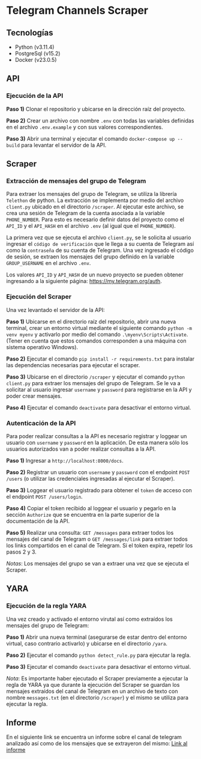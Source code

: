 # Telegram Channels Scraper

## Tecnologías

- Python (v3.11.4)
- PostgreSql (v15.2)
- Docker (v23.0.5)

## API

### Ejecución de la API

**Paso 1)** Clonar el repositorio y ubicarse en la dirección raíz del proyecto.

**Paso 2)** Crear un archivo con nombre ``.env`` con todas las variables definidas en el archivo ``.env.example`` y con sus valores correspondientes.

**Paso 3)** Abrir una terminal y ejecutar el comando ``docker-compose up --build`` para levantar el servidor de la API.

## Scraper

### Extracción de mensajes del grupo de Telegram

Para extraer los mensajes del grupo de Telegram, se utiliza la librería `Telethon` de python. La extracción se implementa por medio del archivo `client.py` ubicado en el directorio `/scraper`. Al ejecutar este archivo, se crea una sesión de Telegram de la cuenta asociada a la variable `PHONE_NUMBER`. Para esto es necesario definir datos del proyecto como el `API_ID` y el `API_HASH` en el archivo `.env` (al igual que el `PHONE_NUMBER`).

La primera vez que se ejecuta el archivo `client.py`, se le solicita al usuario ingresar el `código de verificación` que le llega a su cuenta de Telegram así como la `contraseña` de su cuenta de Telegram. Una vez ingresado el código de sesión, se extraen los mensajes del grupo definido en la variable `GROUP_USERNAME` en el archivo `.env`.

Los valores `API_ID` y `API_HASH` de un nuevo proyecto se pueden obtener ingresando a la siguiente página: <https://my.telegram.org/auth>.

### Ejecución del Scraper

Una vez levantado el servidor de la API:

**Paso 1)** Ubicarse en el directorio raíz del repositorio, abrir una nueva terminal, crear un entorno virtual mediante el siguiente comando `python -m venv myenv` y activarlo por medio del comando
`.\myenv\Scripts\Activate`. (Tener en cuenta que estos comandos corresponden a una máquina con sistema operativo Windows).

**Paso 2)** Ejecutar el comando `pip install -r requirements.txt` para instalar las dependencias necesarias para ejecutar el scraper.

**Paso 3)** Ubicarse en el directorio `/scraper` y ejecutar el comando `python client.py` para extraer los mensajes del grupo de Telegram. Se le va a solicitar al usuario ingresar ``username`` y ``password`` para registrarse en la API y poder crear mensajes.

**Paso 4)** Ejecutar el comando `deactivate` para desactivar el entorno virtual.

### Autenticación de la API

Para poder realizar consultas a la API es necesario registrar y loggear un usuario con ``username`` y ``password`` en la aplicación. De esta manera sólo los usuarios autorizados van a poder realizar consultas a la API.

**Paso 1)** Ingresar a ``http://localhost:8000/docs``.

**Paso 2)** Registrar un usuario con ``username`` y ``password`` con el endpoint ``POST /users`` (o utilizar las credenciales ingresadas al ejecutar el Scraper).

**Paso 3)** Loggear el usuario registrado para obtener el ``token`` de acceso con el endpoint ``POST /users/login``.

**Paso 4)** Copiar el token recibido al loggear el usuario y pegarlo en la sección ``Authorize`` que se encuentra en la parte superior de la documentación de la API.

**Paso 5)** Realizar una consulta: ``GET /messages`` para extraer todos los mensajes del canal de Telegram o ``GET /messages/link`` para extraer todos los links compartidos en el canal de Telegram. Si el token expira, repetir los pasos 2 y 3.

*Notas*:
Los mensajes del grupo se van a extraer una vez que se ejecuta el Scraper.

## YARA

### Ejecución de la regla YARA

Una vez creado y activado el entorno virutal así como extraídos los mensajes del grupo de Telegram:

**Paso 1)** Abrir una nueva terminal (asegurarse de estar dentro del entorno virtual, caso contrario activarlo) y ubicarse en el directorio `/yara`.

**Paso 2)** Ejecutar el comando `python detect_rule.py` para ejecutar la regla.

**Paso 3)** Ejecutar el comando `deactivate` para desactivar el entorno virtual.

*Nota*:
Es importante haber ejecutado el Scraper previamente a ejecutar la regla de YARA ya que durante la ejecución del Scraper se guardan los mensajes extraídos del canal de Telegram en un archivo de texto con nombre `messages.txt` (en el directorio `/scraper`) y el mismo se utiliza para ejecutar la regla.

## Informe

En el siguiente link se encuentra un informe sobre el canal de telegram analizado así como de los mensajes que se extrayeron del mismo:
[Link al informe](https://github.com/celedituro/telegram-scraper/blob/main/Informe.pdf)
